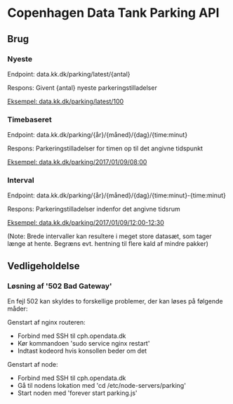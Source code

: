 # Copenhagen Data Tank Parking API
## Brug
### Nyeste
Endpoint: data.kk.dk/parking/latest/{antal}

Respons: Givent {antal} nyeste parkeringstilladelser

[Eksempel: data.kk.dk/parking/latest/100](http://data.kk.dk/dataset/parkeringstilladelser-parking-rights/resource/476fe848-7d66-4997-ba4b-03123f103a00)

### Timebaseret 
Endpoint: data.kk.dk/parking/{år}/{måned}/{dag}/{time:minut}

Respons: Parkeringstilladelser for timen op til det angivne tidspunkt

[Eksempel: data.kk.dk/parking/2017/01/09/08:00](http://data.kk.dk/dataset/parkeringstilladelser-parking-rights/resource/0fa86bfe-28d1-47f2-9333-f434bf37025c)

### Interval
Endpoint: data.kk.dk/parking/{år}/{måned}/{dag}/{time:minut}-{time:minut}

Respons: Parkeringstilladelser indenfor det angivne tidsrum

[Eksempel: data.kk.dk/parking/2017/01/09/12:00-12:30](http://data.kk.dk/dataset/parkeringstilladelser-parking-rights/resource/6da318e9-3b1f-4162-bb77-4968694051d6)

(Note: Brede intervaller kan resultere i meget store datasæt, som tager længe at hente. Begræns evt. hentning til flere kald af mindre pakker)
## Vedligeholdelse
### Løsning af '502 Bad Gateway'
En fejl 502 kan skyldes to forskellige problemer, der kan løses på følgende måder:

Genstart af nginx routeren:
 - Forbind med SSH til cph.opendata.dk
 - Kør kommandoen 'sudo service nginx restart'
 - Indtast kodeord hvis konsollen beder om det
 
Genstart af node:
 - Forbind med SSH til cph.opendata.dk
 - Gå til nodens lokation med 'cd /etc/node-servers/parking'
 - Start noden med 'forever start parking.js'
